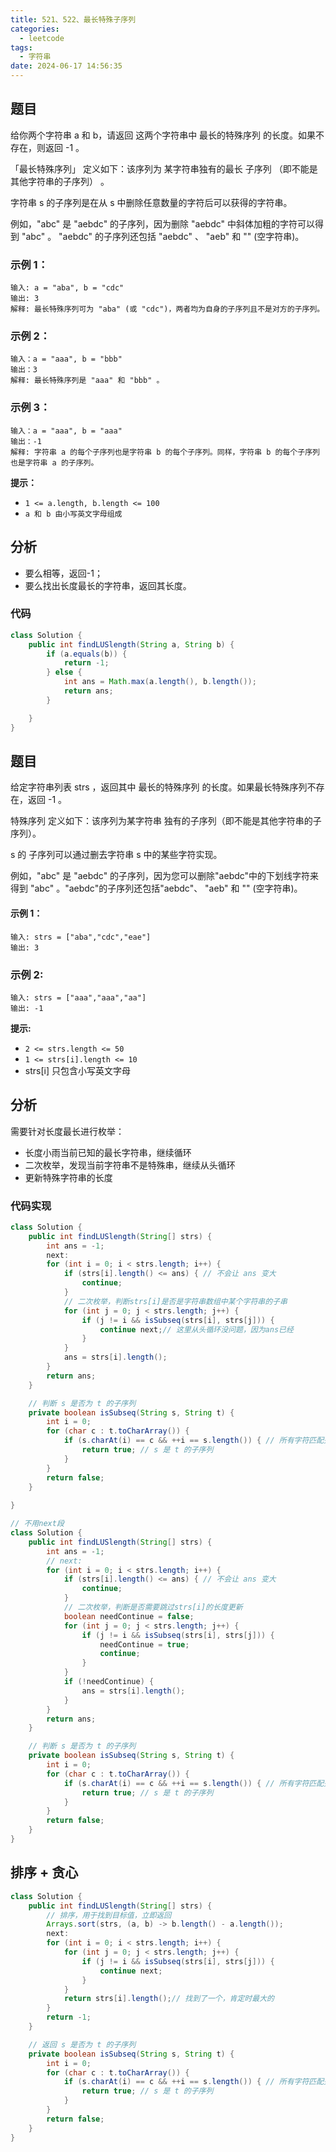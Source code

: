 ```yaml
---
title: 521、522、最长特殊子序列
categories:
  - leetcode
tags:
  - 字符串
date: 2024-06-17 14:56:35
---
```


## 题目

给你两个字符串 a 和 b，请返回 这两个字符串中 最长的特殊序列  的长度。如果不存在，则返回 -1 。

「最长特殊序列」 定义如下：该序列为 某字符串独有的最长
子序列
（即不能是其他字符串的子序列） 。

字符串 s 的子序列是在从 s 中删除任意数量的字符后可以获得的字符串。

例如，"abc" 是 "aebdc" 的子序列，因为删除 "aebdc" 中斜体加粗的字符可以得到 "abc" 。 "aebdc" 的子序列还包括 "aebdc" 、 "aeb" 和 "" (空字符串)。
 

### 示例 1：

``` 
输入: a = "aba", b = "cdc"
输出: 3
解释: 最长特殊序列可为 "aba" (或 "cdc")，两者均为自身的子序列且不是对方的子序列。

```
### 示例 2：
``` 
输入：a = "aaa", b = "bbb"
输出：3
解释: 最长特殊序列是 "aaa" 和 "bbb" 。

```
### 示例 3：
``` 
输入：a = "aaa", b = "aaa"
输出：-1
解释: 字符串 a 的每个子序列也是字符串 b 的每个子序列。同样，字符串 b 的每个子序列也是字符串 a 的子序列。
```

**提示：**

- `1 <= a.length, b.length <= 100`
- `a 和 b 由小写英文字母组成`

## 分析
- 要么相等，返回-1；
- 要么找出长度最长的字符串，返回其长度。

### 代码
```java
class Solution {
    public int findLUSlength(String a, String b) {
        if (a.equals(b)) {
            return -1;
        } else {
            int ans = Math.max(a.length(), b.length());
            return ans;
        }

    }
}
```

## 题目
给定字符串列表 strs ，返回其中 最长的特殊序列 的长度。如果最长特殊序列不存在，返回 -1 。

特殊序列 定义如下：该序列为某字符串 独有的子序列（即不能是其他字符串的子序列）。

 s 的 子序列可以通过删去字符串 s 中的某些字符实现。

例如，"abc" 是 "aebdc" 的子序列，因为您可以删除"aebdc"中的下划线字符来得到 "abc" 。"aebdc"的子序列还包括"aebdc"、 "aeb" 和 "" (空字符串)。
 

#### 示例 1：
```
输入: strs = ["aba","cdc","eae"]
输出: 3
```
### 示例 2:
```
输入: strs = ["aaa","aaa","aa"]
输出: -1
``` 

**提示:**

- `2 <= strs.length <= 50`
- `1 <= strs[i].length <= 10`
- strs[i] 只包含小写英文字母

## 分析

需要针对长度最长进行枚举：
- 长度小雨当前已知的最长字符串，继续循环
- 二次枚举，发现当前字符串不是特殊串，继续从头循环
- 更新特殊字符串的长度

### 代码实现

```java
class Solution {
    public int findLUSlength(String[] strs) {
        int ans = -1;
        next:
        for (int i = 0; i < strs.length; i++) {
            if (strs[i].length() <= ans) { // 不会让 ans 变大
                continue;
            }
            // 二次枚举，判断strs[i]是否是字符串数组中某个字符串的子串
            for (int j = 0; j < strs.length; j++) {
                if (j != i && isSubseq(strs[i], strs[j])) {
                    continue next;// 这里从头循环没问题，因为ans已经
                }
            }
            ans = strs[i].length();
        }
        return ans;
    }

    // 判断 s 是否为 t 的子序列
    private boolean isSubseq(String s, String t) {
        int i = 0;
        for (char c : t.toCharArray()) {
            if (s.charAt(i) == c && ++i == s.length()) { // 所有字符匹配完毕
                return true; // s 是 t 的子序列
            }
        }
        return false;
    }
    
}

// 不用next段
class Solution {
    public int findLUSlength(String[] strs) {
        int ans = -1;
        // next:
        for (int i = 0; i < strs.length; i++) {
            if (strs[i].length() <= ans) { // 不会让 ans 变大
                continue;
            }
            // 二次枚举，判断是否需要跳过strs[i]的长度更新
            boolean needContinue = false;
            for (int j = 0; j < strs.length; j++) {
                if (j != i && isSubseq(strs[i], strs[j])) {
                    needContinue = true;
                    continue;
                }
            }
            if (!needContinue) {
                ans = strs[i].length();
            }
        }
        return ans;
    }

    // 判断 s 是否为 t 的子序列
    private boolean isSubseq(String s, String t) {
        int i = 0;
        for (char c : t.toCharArray()) {
            if (s.charAt(i) == c && ++i == s.length()) { // 所有字符匹配完毕
                return true; // s 是 t 的子序列
            }
        }
        return false;
    }
}

```

## 排序 + 贪心

```java
class Solution {
    public int findLUSlength(String[] strs) {
        // 排序，用于找到目标值，立即返回
        Arrays.sort(strs, (a, b) -> b.length() - a.length());
        next:
        for (int i = 0; i < strs.length; i++) {
            for (int j = 0; j < strs.length; j++) {
                if (j != i && isSubseq(strs[i], strs[j])) {
                    continue next;
                }
            }
            return strs[i].length();// 找到了一个，肯定时最大的
        }
        return -1;
    }

    // 返回 s 是否为 t 的子序列
    private boolean isSubseq(String s, String t) {
        int i = 0;
        for (char c : t.toCharArray()) {
            if (s.charAt(i) == c && ++i == s.length()) { // 所有字符匹配完毕
                return true; // s 是 t 的子序列
            }
        }
        return false;
    }
}

```